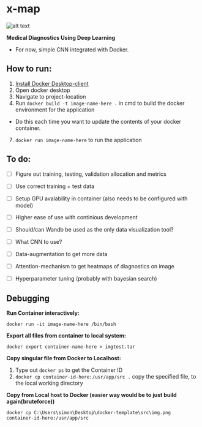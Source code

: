 # x-map 
![alt text](https://emojipedia-us.s3.dualstack.us-west-1.amazonaws.com/thumbs/120/google/313/x-ray_1fa7b.png)

**Medical Diagnostics Using Deep Learning**
- For now, simple CNN integrated with Docker.



## How to run:
1. [Install Docker Desktop-client](https://www.docker.com/get-started)
3. Open docker desktop
4. Navigate to project-location
5. Run ```docker build -t image-name-here .``` in cmd to build the docker environment for the application
  - Do this each time you want to update the contents of your docker container.
7. ```docker run image-name-here``` to run the application


## To do:
- [ ] Figure out training, testing, validation allocation and metrics
- [ ] Use correct training + test data
- [ ] Setup GPU avalability in container (also needs to be configured with model)
- [ ] Higher ease of use with continious development
- [ ] Should/can Wandb be used as the only data visualization tool?
- [ ] What CNN to use?
- [ ] Data-augmentation to get more data
- [ ] Attention-mechanism to get heatmaps of diagnostics on image
- [ ] Hyperparameter tuning (probably with bayesian search)


## Debugging
**Run Container interactively:**

```docker run -it image-name-here /bin/bash```

**Export all files from container to local system:**

```docker export container-name-here > imgtest.tar```

**Copy singular file from Docker to Localhost:**

  1. Type out ```docker ps``` to get the Container ID
  2. ```docker cp container-id-here:/usr/app/src .``` copy the specified file, to the local working directory
 
**Copy from Local host to Docker (easier way would be to just build again(bruteforce))**

```docker cp C:\Users\simon\Desktop\docker-template\src\img.png container-id-here:/usr/app/src```  
